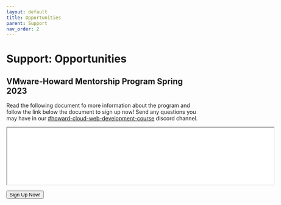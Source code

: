 ```yaml
---
layout: default
title: Opportunities
parent: Support
nav_order: 2
---
```


# Support: Opportunities

## VMware-Howard Mentorship Program Spring 2023 
Read the following document fo more information about the program and follow the link below the document to sign up now! Send any questions you may have in our <a href = "https://discord.gg/dBpHwYwsXf" target = "_blank">#howard-cloud-web-development-course</a> discord channel.

<a href = "CloudWebDevelopment/Howard-Mentorship-Spring-2023.pdf" target="_blank"><object data="Howard-Mentorship-Spring-2023.pdf" type="application/pdf">
        <iframe width="700px" style = "width:700px" src = "Howard-Mentorship-Spring-2023.pdf"></iframe>
    </object></a>

<a href = "https://forms.office.com/Pages/ResponsePage.aspx?id=yjiRs-48Skuk1s2D2d1i8N5sKLL8vjJOvcPLW7OicRZUQUZMODVLQ1pQNkIzUVI4VFA3R1hPSEU3OC4u" target="_blank"><button>Sign Up Now!</button></a>

